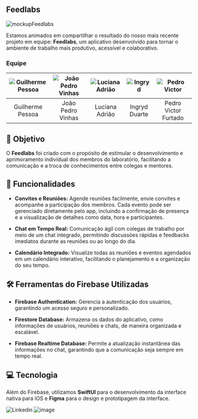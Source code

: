 ## Feedlabs

![mockupFeedlabs](https://github.com/user-attachments/assets/e54448f3-f53b-421d-aa70-0c97a9198ed8)


Estamos animados em compartilhar o resultado do nosso mais recente projeto em equipe: **Feedlabs**, um aplicativo desenvolvido para tornar o ambiente de trabalho mais produtivo, acessível e colaborativo.

### Equipe

| ![Guilherme Pessoa](https://avatars.githubusercontent.com/u/142844933?v=4) | ![João Pedro Vinhas](https://avatars.githubusercontent.com/u/147623135?v=4) | ![Luciana Adrião](https://avatars.githubusercontent.com/u/82406248?v=4) | ![Ingryd](https://avatars.githubusercontent.com/u/90623907?v=4) | ![Pedro Victor](https://avatars.githubusercontent.com/u/45602207?v=4) |
|:---:|:---:|:---:|:---:|:---:|
| Guilherme Pessoa | João Pedro Vinhas | Luciana Adrião | Ingryd Duarte | Pedro Victor Furtado |


## 🎯 Objetivo

O **Feedlabs** foi criado com o propósito de estimular o desenvolvimento e aprimoramento individual dos membros do laboratório, facilitando a comunicação e a troca de conhecimentos entre colegas e mentores.

## 💼 Funcionalidades

- **Convites e Reuniões:** Agende reuniões facilmente, envie convites e acompanhe a participação dos membros. Cada evento pode ser gerenciado diretamente pelo app, incluindo a confirmação de presença e a visualização de detalhes como data, hora e participantes.

- **Chat em Tempo Real:** Comunicação ágil com colegas de trabalho por meio de um chat integrado, permitindo discussões rápidas e feedbacks imediatos durante as reuniões ou ao longo do dia.

- **Calendário Integrado:** Visualize todas as reuniões e eventos agendados em um calendário interativo, facilitando o planejamento e a organização do seu tempo.

## 🛠 Ferramentas do Firebase Utilizadas

- **Firebase Authentication:** Gerencia a autenticação dos usuários, garantindo um acesso seguro e personalizado.

- **Firestore Database:** Armazena os dados do aplicativo, como informações de usuários, reuniões e chats, de maneira organizada e escalável.

- **Firebase Realtime Database:** Permite a atualização instantânea das informações no chat, garantindo que a comunicação seja sempre em tempo real.

## 💻 Tecnologia

Além do Firebase, utilizamos **SwiftUI** para o desenvolvimento da interface nativa para iOS e **Figma** para o design e prototipagem da interface.


![Linkedin](https://github.com/user-attachments/assets/831e39ab-400c-4ead-82c5-3fb6f8ede5b6)
![image](https://github.com/user-attachments/assets/3d05c08d-60e2-49bf-be85-9d4ffa5a1e3a)


